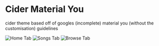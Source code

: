 # Cider Material You
cider theme based off of googles (incomplete) material you (without the customisation) guidelines

![Home Tab](https://user-images.githubusercontent.com/32418685/154198992-02ecf329-f7fe-4a80-9838-c406b8eb23ed.png)
![Songs Tab](https://user-images.githubusercontent.com/32418685/154198884-05758d19-64b5-4b00-91a2-041148ced903.png)
![Browse Tab](https://user-images.githubusercontent.com/32418685/154199111-f0d7366c-40e7-4146-a255-24e35210043b.png)

